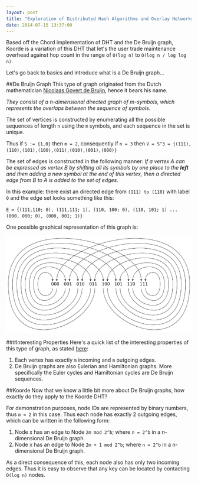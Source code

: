 ```yaml
---
layout: post
title: "Exploration of Distributed Hash Algorithms and Overlay Networks: Koorde"
date: 2014-07-15 13:37:00
---
```

Based off the Chord implementation of DHT and the De Bruijn graph, Koorde is a variation of this DHT that let's the user trade maintenance overhead against hop count in the range of `O(log n)` to `O(log n / log log n)`.

Let's go back to basics and introduce what is a De Bruijn graph...

##De Bruijn Graph
This type of graph originated from the Dutch mathematician [Nicolaas Govert de Bruijn](http://en.wikipedia.org/wiki/Nicolaas_Govert_de_Bruijn), hence it bears his name. 

*They consist of a n-dimensional directed graph of m-symbols, which represents the overlaps between the sequence of symbols.*

The set of vertices is constructed by enumerating all the possible sequences of length `n` using the `m` symbols, and each sequence in the set is unique.

Thus if `S := {1,0}` then `m = 2`, consequently if `n = 3` then `V = S^3 = {(111),(110),(101),(100),(011),(010),(001),(000)}`

The set of edges is constructed in the following manner: *If a vertex A can be expressed as vertex B by shifting all its symbols by one place to the **left** and then adding a new symbol at the end of this vertex, then a directed edge from B to A is added to the set of edges.*

In this example: there exist an directed edge from `(111) to (110)` with label `0` and the edge set looks something like this:

`E = {(111,110; 0), (111,111; 1), (110, 100; 0), (110, 101; 1) ... (000, 000; 0), (000, 001; 1)}`

One possible graphical representation of this graph is:
<center><img src="public/images/de_bruijn.png" alt="From Wikipedia"/></center>

###Interesting Properties
Here's a quick list of the interesting properties of this type of graph, as stated [here](http://en.wikipedia.org/wiki/De_Bruijn_graph#Properties):

1. Each vertex has exactly `m` incoming and `m` outgoing edges.
2. De Bruijn graphs are also Eulerian and Hamiltonian graphs. More specifically the Euler cycles and Hamiltonian cycles are De Bruijn sequences.

##Koorde
Now that we know a little bit more about De Bruijn graphs, how exactly do they apply to the Koorde DHT?

For demonstration purposes, node IDs are represented by binary numbers, thus `m = 2` in this case. Thus each node has exactly 2 outgoing edges, which can be written in the following form:

1. Node x has an edge to Node `2m mod 2^b`; where `n = 2^b` in a n-dimensional De Bruijn graph.
2. Node x has an edge to Node `2m + 1 mod 2^b`; where `n = 2^b` in a n-dimensional De Bruijn graph.

As a direct consequence of this, each node also has only two incoming edges. Thus it is easy to observe that any key can be located by contacting `O(log n)` nodes. 